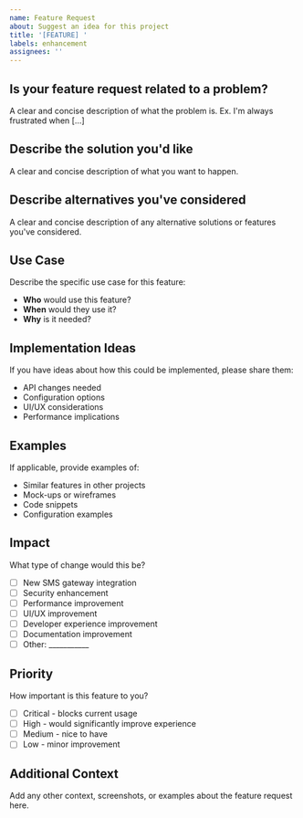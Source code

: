 ```yaml
---
name: Feature Request
about: Suggest an idea for this project
title: '[FEATURE] '
labels: enhancement
assignees: ''
---
```


## Is your feature request related to a problem?

A clear and concise description of what the problem is. Ex. I'm always frustrated when [...]

## Describe the solution you'd like

A clear and concise description of what you want to happen.

## Describe alternatives you've considered

A clear and concise description of any alternative solutions or features you've considered.

## Use Case

Describe the specific use case for this feature:

- **Who** would use this feature?
- **When** would they use it?
- **Why** is it needed?

## Implementation Ideas

If you have ideas about how this could be implemented, please share them:

- API changes needed
- Configuration options
- UI/UX considerations
- Performance implications

## Examples

If applicable, provide examples of:

- Similar features in other projects
- Mock-ups or wireframes
- Code snippets
- Configuration examples

## Impact

What type of change would this be?

- [ ] New SMS gateway integration
- [ ] Security enhancement
- [ ] Performance improvement
- [ ] UI/UX improvement
- [ ] Developer experience improvement
- [ ] Documentation improvement
- [ ] Other: ___________

## Priority

How important is this feature to you?

- [ ] Critical - blocks current usage
- [ ] High - would significantly improve experience
- [ ] Medium - nice to have
- [ ] Low - minor improvement

## Additional Context

Add any other context, screenshots, or examples about the feature request here.

